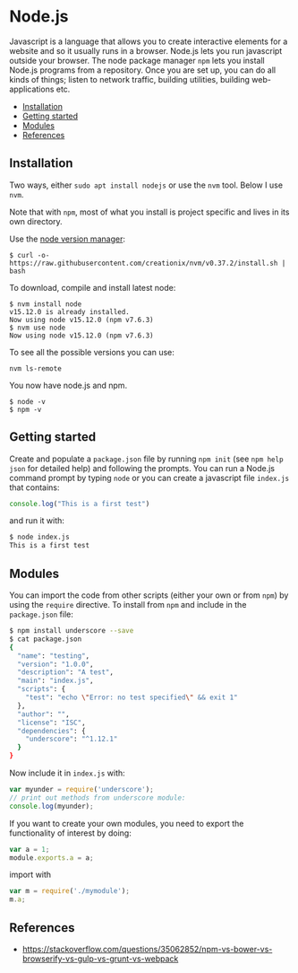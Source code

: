 # Node.js

Javascript is a language that allows you to create interactive elements for a website and so it usually runs in a browser.
Node.js lets you run javascript outside your browser.
The node package manager `npm` lets you install Node.js programs from a repository.
Once you are set up, you can do all kinds of things; listen to network traffic, building utilities, building web-applications etc.

- [Installation](#installation)
- [Getting started](#getting-started)
- [Modules](#modules)
- [References](#references)

## Installation

Two ways, either `sudo apt install nodejs` or use the `nvm` tool.
Below I use `nvm`.

Note that with `npm`, most of what you install is project specific and lives in its own directory.

Use the [node version manager](https://github.com/nvm-sh/nvm):
```
$ curl -o- https://raw.githubusercontent.com/creationix/nvm/v0.37.2/install.sh | bash
```

To download, compile and install latest node:

```
$ nvm install node
v15.12.0 is already installed.
Now using node v15.12.0 (npm v7.6.3)
$ nvm use node
Now using node v15.12.0 (npm v7.6.3)
```

To see all the possible versions you can use:

```
nvm ls-remote
```

You now have node.js and npm.

```
$ node -v
$ npm -v
```

## Getting started 

Create and populate a `package.json` file by running `npm init` (see `npm help json` for detailed help) and following the prompts.
You can run a Node.js command prompt by typing `node` or you can create a javascript file `index.js` that contains: 

```javascript
console.log("This is a first test")
```

and run it with:

```sh
$ node index.js
This is a first test
```

## Modules

You can import the code from other scripts (either your own or from `npm`) by using the `require` directive.
To install from `npm` and include in the `package.json` file:

```sh
$ npm install underscore --save
$ cat package.json
{
  "name": "testing",
  "version": "1.0.0",
  "description": "A test",
  "main": "index.js",
  "scripts": {
    "test": "echo \"Error: no test specified\" && exit 1"
  },
  "author": "",
  "license": "ISC",
  "dependencies": {
    "underscore": "^1.12.1"
  }
}
```

Now include it in `index.js` with:

```javascript
var myunder = require('underscore');
// print out methods from underscore module:
console.log(myunder);
```

If you want to create your own modules, you need to export the functionality of interest by doing:

```javascript
var a = 1;
module.exports.a = a;
```

import with 

```javascript
var m = require('./mymodule');
m.a;
```

## References

+ https://stackoverflow.com/questions/35062852/npm-vs-bower-vs-browserify-vs-gulp-vs-grunt-vs-webpack
